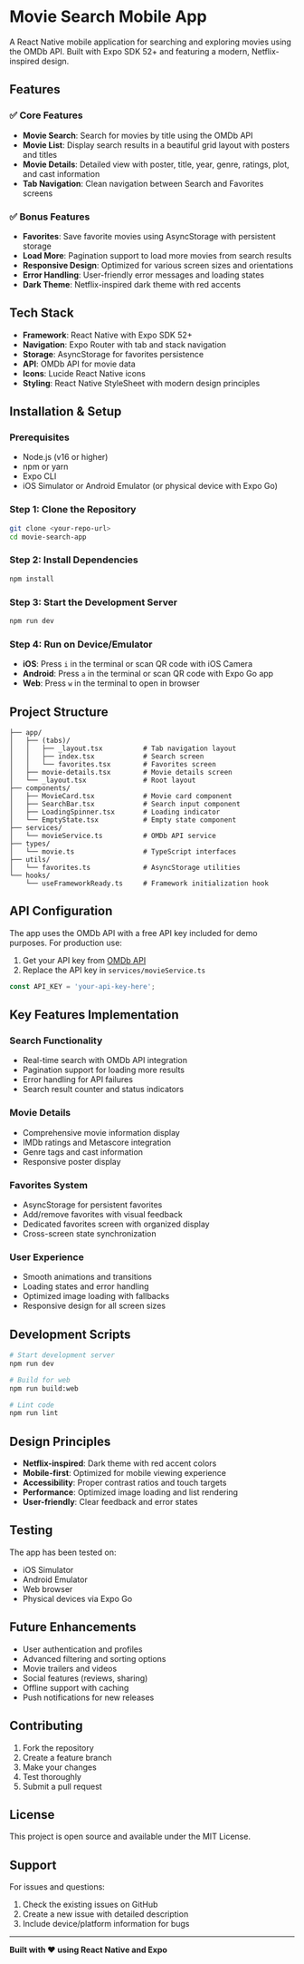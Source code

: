 # Movie Search Mobile App

A React Native mobile application for searching and exploring movies using the OMDb API. Built with Expo SDK 52+ and featuring a modern, Netflix-inspired design.

## Features

### ✅ Core Features
- **Movie Search**: Search for movies by title using the OMDb API
- **Movie List**: Display search results in a beautiful grid layout with posters and titles
- **Movie Details**: Detailed view with poster, title, year, genre, ratings, plot, and cast information
- **Tab Navigation**: Clean navigation between Search and Favorites screens

### ✅ Bonus Features
- **Favorites**: Save favorite movies using AsyncStorage with persistent storage
- **Load More**: Pagination support to load more movies from search results
- **Responsive Design**: Optimized for various screen sizes and orientations
- **Error Handling**: User-friendly error messages and loading states
- **Dark Theme**: Netflix-inspired dark theme with red accents

## Tech Stack

- **Framework**: React Native with Expo SDK 52+
- **Navigation**: Expo Router with tab and stack navigation
- **Storage**: AsyncStorage for favorites persistence
- **API**: OMDb API for movie data
- **Icons**: Lucide React Native icons
- **Styling**: React Native StyleSheet with modern design principles

## Installation & Setup

### Prerequisites
- Node.js (v16 or higher)
- npm or yarn
- Expo CLI
- iOS Simulator or Android Emulator (or physical device with Expo Go)

### Step 1: Clone the Repository
```bash
git clone <your-repo-url>
cd movie-search-app
```

### Step 2: Install Dependencies
```bash
npm install
```

### Step 3: Start the Development Server
```bash
npm run dev
```

### Step 4: Run on Device/Emulator
- **iOS**: Press `i` in the terminal or scan QR code with iOS Camera
- **Android**: Press `a` in the terminal or scan QR code with Expo Go app
- **Web**: Press `w` in the terminal to open in browser

## Project Structure

```
├── app/
│   ├── (tabs)/
│   │   ├── _layout.tsx          # Tab navigation layout
│   │   ├── index.tsx            # Search screen
│   │   └── favorites.tsx        # Favorites screen
│   ├── movie-details.tsx        # Movie details screen
│   └── _layout.tsx              # Root layout
├── components/
│   ├── MovieCard.tsx            # Movie card component
│   ├── SearchBar.tsx            # Search input component
│   ├── LoadingSpinner.tsx       # Loading indicator
│   └── EmptyState.tsx           # Empty state component
├── services/
│   └── movieService.ts          # OMDb API service
├── types/
│   └── movie.ts                 # TypeScript interfaces
├── utils/
│   └── favorites.ts             # AsyncStorage utilities
└── hooks/
    └── useFrameworkReady.ts     # Framework initialization hook
```

## API Configuration

The app uses the OMDb API with a free API key included for demo purposes. For production use:

1. Get your API key from [OMDb API](https://www.omdbapi.com/)
2. Replace the API key in `services/movieService.ts`

```typescript
const API_KEY = 'your-api-key-here';
```

## Key Features Implementation

### Search Functionality
- Real-time search with OMDb API integration
- Pagination support for loading more results
- Error handling for API failures
- Search result counter and status indicators

### Movie Details
- Comprehensive movie information display
- IMDb ratings and Metascore integration
- Genre tags and cast information
- Responsive poster display

### Favorites System
- AsyncStorage for persistent favorites
- Add/remove favorites with visual feedback
- Dedicated favorites screen with organized display
- Cross-screen state synchronization

### User Experience
- Smooth animations and transitions
- Loading states and error handling
- Optimized image loading with fallbacks
- Responsive design for all screen sizes

## Development Scripts

```bash
# Start development server
npm run dev

# Build for web
npm run build:web

# Lint code
npm run lint
```

## Design Principles

- **Netflix-inspired**: Dark theme with red accent colors
- **Mobile-first**: Optimized for mobile viewing experience
- **Accessibility**: Proper contrast ratios and touch targets
- **Performance**: Optimized image loading and list rendering
- **User-friendly**: Clear feedback and error states

## Testing

The app has been tested on:
- iOS Simulator
- Android Emulator  
- Web browser
- Physical devices via Expo Go

## Future Enhancements

- User authentication and profiles
- Advanced filtering and sorting options
- Movie trailers and videos
- Social features (reviews, sharing)
- Offline support with caching
- Push notifications for new releases

## Contributing

1. Fork the repository
2. Create a feature branch
3. Make your changes
4. Test thoroughly
5. Submit a pull request

## License

This project is open source and available under the MIT License.

## Support

For issues and questions:
1. Check the existing issues on GitHub
2. Create a new issue with detailed description
3. Include device/platform information for bugs

---

**Built with ❤️ using React Native and Expo**